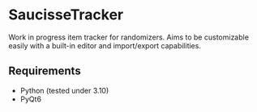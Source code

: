 # SaucisseTracker

Work in progress item tracker for randomizers. Aims to be customizable easily with a built-in editor and import/export capabilities.

## Requirements

- Python (tested under 3.10)
- PyQt6
